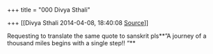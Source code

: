 +++
title = "000 Divya Sthali"

+++
[[Divya Sthali	2014-04-08, 18:40:08 [Source](https://groups.google.com/g/samskrita/c/cjIlp7nhiUg)]]



Requesting to translate the same quote to sanskrit pls**”A journey of a thousand miles begins with a single step!! “**

